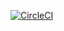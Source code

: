 [![CircleCI](https://circleci.com/gh/FHolzStein/mb-linux-mod.svg?style=svg)](https://circleci.com/gh/FHolzStein/mb-linux-mod)